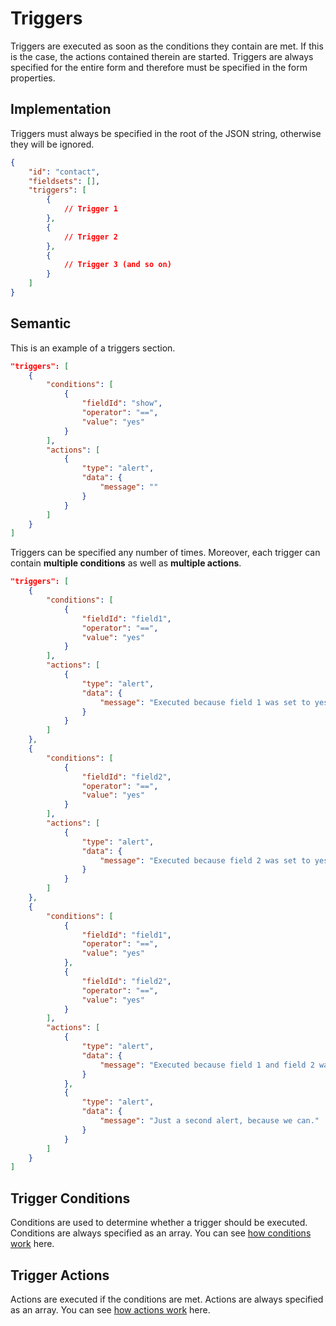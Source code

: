 # Triggers

Triggers are executed as soon as the conditions they contain are met. If this is the case, the actions contained therein are started. Triggers are always specified for the entire form and therefore must be specified in the form properties.

## Implementation

Triggers must always be specified in the root of the JSON string, otherwise they will be ignored.

```json
{
    "id": "contact",
    "fieldsets": [],
    "triggers": [
        {
            // Trigger 1
        },
        {
            // Trigger 2
        },
        {
            // Trigger 3 (and so on)
        }
    ]
}
```

## Semantic

This is an example of a triggers section.

```json
"triggers": [
    {
        "conditions": [
            {
                "fieldId": "show",
                "operator": "==",
                "value": "yes"        
            }
        ],
        "actions": [
            {
                "type": "alert",
                "data": {
                    "message": ""
                }
            }
        ]            
    }
]
```

Triggers can be specified any number of times. Moreover, each trigger can contain **multiple conditions** as well as **multiple actions**.

```json
"triggers": [
    {
        "conditions": [
            {
                "fieldId": "field1",
                "operator": "==",
                "value": "yes"        
            }
        ],
        "actions": [
            {
                "type": "alert",
                "data": {
                    "message": "Executed because field 1 was set to yes."
                }
            }
        ]            
    },
    {
        "conditions": [
            {
                "fieldId": "field2",
                "operator": "==",
                "value": "yes"        
            }
        ],
        "actions": [
            {
                "type": "alert",
                "data": {
                    "message": "Executed because field 2 was set to yes."
                }
            }
        ]            
    },
    {
        "conditions": [
            {
                "fieldId": "field1",
                "operator": "==",
                "value": "yes"        
            },
            {
                "fieldId": "field2",
                "operator": "==",
                "value": "yes"        
            }
        ],
        "actions": [
            {
                "type": "alert",
                "data": {
                    "message": "Executed because field 1 and field 2 was set to yes."
                }
            },
            {
                "type": "alert",
                "data": {
                    "message": "Just a second alert, because we can."
                }
            }
        ]            
    }
]
```

## Trigger Conditions

Conditions are used to determine whether a trigger should be executed. Conditions are always specified as an array. You can see [how conditions work](/conditions/) here.

## Trigger Actions
Actions are executed if the conditions are met. Actions are always specified as an array. You can see [how actions work](/actions/) here.

